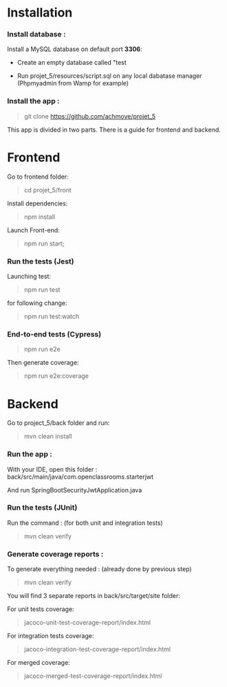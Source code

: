 # Installation
### Install database :
Install a MySQL database on default port **3306**: 

- Create an empty database called "test

- Run projet_5/resources/script.sql on any local dabatase manager
(Phpmyadmin from Wamp for example)

### Install the app : 
> git clone https://github.com/achmoye/projet_5

This app is divided in two parts. There is a guide for frontend and backend.
# Frontend
Go to frontend folder: 
> cd projet_5/front
>
Install dependencies:

> npm install

Launch Front-end:

> npm run start;

### Run the tests (Jest)
Launching test:

> npm run test

for following change:

> npm run test:watch

### End-to-end tests (Cypress)
> npm run e2e
>
Then generate coverage:
> npm run e2e:coverage
>
# Backend 
Go to project_5/back folder and run: 
> mvn clean install 
> 
### Run the app : 
With your IDE, open this folder : back/src/main/java/com.openclassrooms.starterjwt 

And run SpringBootSecurityJwtApplication.java

### Run the tests (JUnit)
Run the command : (for both unit and integration tests)
> mvn clean verify 

### Generate coverage reports : 
To generate everything needed : (already done by previous step)
> mvn clean verify

You will find 3 separate reports in back/src/target/site folder: 

For unit tests coverage:
> jacoco-unit-test-coverage-report/index.html

For integration tests coverage: 
> jacoco-integration-test-coverage-report/index.html

For merged coverage:
> jacoco-merged-test-coverage-report/index.html